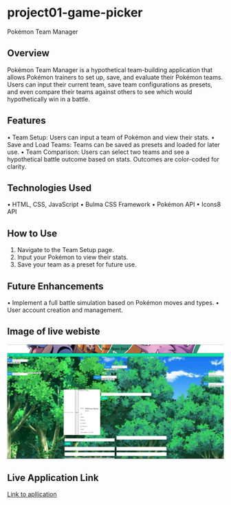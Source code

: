 # project01-game-picker

Pokémon Team Manager

## Overview
Pokémon Team Manager is a hypothetical team-building application that allows Pokémon trainers to set up, save, and evaluate their Pokémon teams. Users can input their current team, save team configurations as presets, and even compare their teams against others to see which would hypothetically win in a battle.

## Features
•	Team Setup: Users can input a team of Pokémon and view their stats.
•	Save and Load Teams: Teams can be saved as presets and loaded for later use.
•	Team Comparison: Users can select two teams and see a hypothetical battle outcome based on stats. Outcomes are color-coded for clarity.

## Technologies Used
•	HTML, CSS, JavaScript
•	Bulma CSS Framework
•	Pokémon API
•	Icons8 API


## How to Use
1.	Navigate to the Team Setup page.
2.	Input your Pokémon to view their stats.
3.	Save your team as a preset for future use.

## Future Enhancements
•	Implement a full battle simulation based on Pokémon moves and types.
•	User account creation and management.

## Image of live webiste
![this is a picture of the apllication](/images/Screenshot%20(84).png)

## Live Application Link
[Link to apllication](https://cbaca4.github.io/project01-game-picker/)

